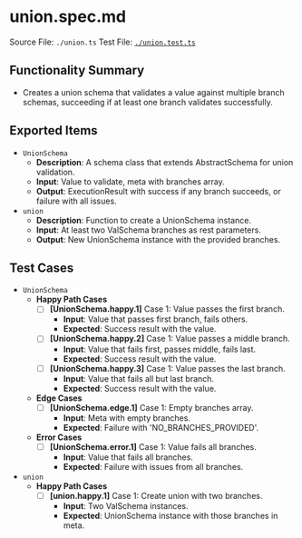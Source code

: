 # union.spec.md

Source File: `./union.ts`
Test File: [`./union.test.ts`](./union.test.ts)

## Functionality Summary
- Creates a union schema that validates a value against multiple branch schemas, succeeding if at least one branch validates successfully.

## Exported Items
- `UnionSchema`
    - **Description**: A schema class that extends AbstractSchema for union validation.
    - **Input**: Value to validate, meta with branches array.
    - **Output**: ExecutionResult with success if any branch succeeds, or failure with all issues.
- `union`
    - **Description**: Function to create a UnionSchema instance.
    - **Input**: At least two ValSchema branches as rest parameters.
    - **Output**: New UnionSchema instance with the provided branches.

## Test Cases
- `UnionSchema`
    - **Happy Path Cases**
        - [ ] **[UnionSchema.happy.1]** Case 1: Value passes the first branch.
            - **Input**: Value that passes first branch, fails others.
            - **Expected**: Success result with the value.
        - [ ] **[UnionSchema.happy.2]** Case 1: Value passes a middle branch.
            - **Input**: Value that fails first, passes middle, fails last.
            - **Expected**: Success result with the value.
        - [ ] **[UnionSchema.happy.3]** Case 1: Value passes the last branch.
            - **Input**: Value that fails all but last branch.
            - **Expected**: Success result with the value.
    - **Edge Cases**
        - [ ] **[UnionSchema.edge.1]** Case 1: Empty branches array.
            - **Input**: Meta with empty branches.
            - **Expected**: Failure with 'NO_BRANCHES_PROVIDED'.
    - **Error Cases**
        - [ ] **[UnionSchema.error.1]** Case 1: Value fails all branches.
            - **Input**: Value that fails all branches.
            - **Expected**: Failure with issues from all branches.
- `union`
    - **Happy Path Cases**
        - [ ] **[union.happy.1]** Case 1: Create union with two branches.
            - **Input**: Two ValSchema instances.
            - **Expected**: UnionSchema instance with those branches in meta.
